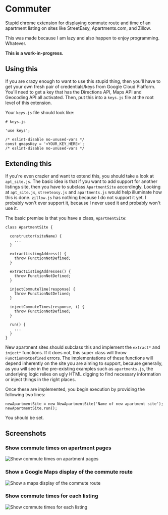 # Commuter

Stupid chrome extension for displaying commute route and time of an apartment
listing on sites like StreetEasy, Apartments.com, and Zillow.

This was made because I am lazy and also happen to enjoy programming. Whatever.

**This is a work-in-progress.**

## Using this
If you are crazy enough to want to use this stupid thing, then you'll have to
get your own fresh pair of credentials/keys from Google Cloud Platform. You'll
need to get a key that has the Directions API, Maps API and Geocoding API all
activated. Then, put this into a `keys.js` file at the root level of this
extension.

Your `keys.js` file should look like:

```
# keys.js

'use keys';

/* eslint-disable no-unused-vars */
const gmapsKey = '<YOUR_KEY_HERE>';
/* eslint-disable no-unused-vars */
```

## Extending this
If you're even crazier and want to extend this, you should take a look at
`apt_site.js`. The basic idea is that if you want to add support for another
listings site, then you have to subclass `ApartmentSite` accordingly. Looking
at `apt_site.js`, `streeteasy.js` and `apartments.js` would help illuminate how
this is done. `zillow.js` has nothing because I do not support it yet. I
probably won't ever support it, because I never used it and probably won't use
it.

The basic premise is that you have a class, `ApartmentSite`:

```
class ApartmentSite {

  constructor(siteName) {
    ...
  }

  extractListingAddress() {
    throw FunctionNotDefined;
  }

  extractListingAddresses() {
    throw FunctionNotDefined;
  }

  injectCommuteTime(response) {
    throw FunctionNotDefined;
  }

  injectCommuteTimes(response, i) {
    throw FunctionNotDefined;
  }

  run() {
    ...
  }
}
```
New apartment sites should subclass this and implement the `extract*` and
`inject*` functions. If it does not, this super class will throw
`FunctionNotDefined` errors. The implementations of these functions will depend
inherently on the site you are aiming to support, because generally, as you
will see in the pre-existing examples such as `apartments.js`, the underlying
logic relies on ugly HTML digging to find necessary information or inject
things in the right places.

Once these are implemented, you begin execution by providing the following two
lines:

```
newApartmentSite = new NewApartmentSite('Name of new apartment site');
newApartmentSite.run();
```

You should be set.

## Screenshots
### Show commute times on apartment pages
![Show commute times on apartment pages][Apt Page Commute Time]
### Show a Google Maps display of the commute route
![Show a maps display of the commute route][Google Maps Display]
### Show commute times for each listing
![Show commute times for each listing][Listings Page Commute Times]

[Apt Page Commute Time]: https://i.imgur.com/fDDCtV3.png
[Google Maps Display]: https://i.imgur.com/NF6l5CS.png
[Listings Page Commute Times]: https://i.imgur.com/BWHskZE.png
